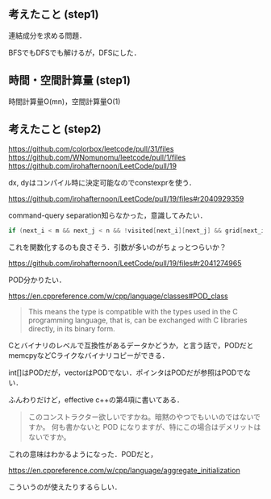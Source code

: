 ## 考えたこと (step1)
連結成分を求める問題．

BFSでもDFSでも解けるが，DFSにした．

## 時間・空間計算量 (step1)
時間計算量O(mn)，空間計算量O(1)

## 考えたこと (step2)
https://github.com/colorbox/leetcode/pull/31/files
https://github.com/WNomunomu/leetcode/pull/1/files
https://github.com/irohafternoon/LeetCode/pull/19

dx, dyはコンパイル時に決定可能なのでconstexprを使う．

https://github.com/irohafternoon/LeetCode/pull/19/files#r2040929359

command-query separation知らなかった，意識してみたい．

```cpp
if (next_i < m && next_j < n && !visited[next_i][next_j] && grid[next_i][next_j] == '1') 
```

これを関数化するのも良さそう．引数が多いのがちょっとつらいか？

https://github.com/irohafternoon/LeetCode/pull/19/files#r2041274965

POD分かりたい．

https://en.cppreference.com/w/cpp/language/classes#POD_class

> This means the type is compatible with the types used in the C programming language, that is, can be exchanged with C libraries directly, in its binary form.

Cとバイナリのレベルで互換性があるデータかどうか，と言う話で，PODだとmemcpyなどCライクなバイナリコピーができる．

int[]はPODだが，vectorはPODでない．ポインタはPODだが参照はPODでない．

ふんわりだけど，effective c++の第4項に書いてある．

> このコンストラクター欲しいですかね。暗黙のやつでもいいのではないですか。
何も書かないと POD になりますが、特にこの場合はデメリットはないですか。

これの意味はわかるようになった．PODだと，

https://en.cppreference.com/w/cpp/language/aggregate_initialization

こういうのが使えたりするらしい．

